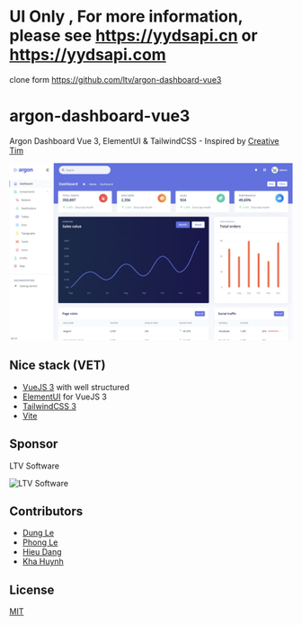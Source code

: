 # UI Only , For more information, please see https://yydsapi.cn or https://yydsapi.com

clone form https://github.com/ltv/argon-dashboard-vue3

# argon-dashboard-vue3


Argon Dashboard Vue 3, ElementUI &amp; TailwindCSS - Inspired by [Creative Tim](https://www.creative-tim.com/product/vue-argon-dashboard)

![Hi](/src/assets/images/dashboard.png)

## Nice stack (VET)

- [VueJS 3](https://vuejs.org) with well structured
- [ElementUI](https://element-plus.org/en-US/) for VueJS 3
- [TailwindCSS 3](https://tailwindcss.com)
- [Vite](https://vitejs.dev)

## Sponsor

LTV Software

![LTV Software](https://s.gravatar.com/avatar/bf6addc65b990260d9ba27bc1bee92b4?s=100)

## Contributors

- [Dung Le](https://github.com/dzunglee)
- [Phong Le](https://github.com/LeThanhPhongLTV)
- [Hieu Dang](https://github.com/Trung-Hieu-Dev)
- [Kha Huynh](https://github.com/khaht)

## License

[MIT](https://opensource.org/licenses/MIT)
